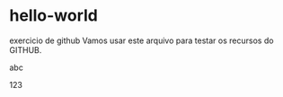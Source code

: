 # hello-world
exercicio de github
Vamos usar este arquivo para testar os recursos do GITHUB.

abc

123

